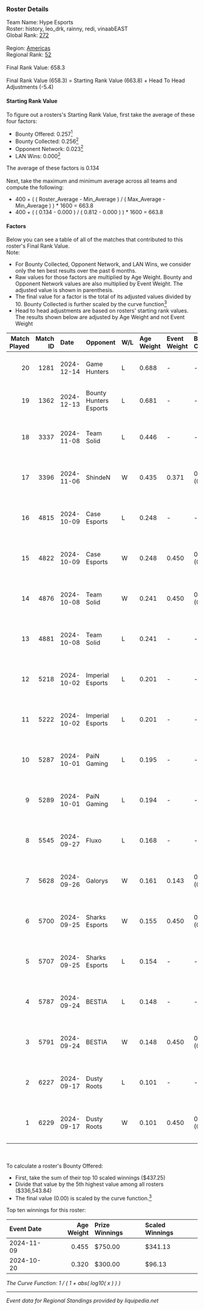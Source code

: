 ### Roster Details<br />
Team Name: Hype Esports<br />
Roster: history, leo_drk, rainny, redi, vinaabEAST<br />
Global Rank: [272](../../standings_global_2025_03_01.md)<br />
<br />
Region: [Americas]( ../../standings_americas_2025_03_01.md)<br />
Regional Rank: [52]( ../../standings_americas_2025_03_01.md)<br />
<br />
Final Rank Value:  658.3<br />
<br />
Final Rank Value (658.3) = Starting Rank Value (663.8) + Head To Head Adjustments (-5.4)<br />

#### Starting Rank Value<br />
To figure out a rosters's Starting Rank Value, first take the average of these four factors:<br />
- Bounty Offered: 0.257[<sup>1</sup>](#table2)
- Bounty Collected: 0.256[<sup>2</sup>](#table1)
- Opponent Network: 0.023[<sup>2</sup>](#table1)
- LAN Wins: 0.000[<sup>2</sup>](#table1)

The average of these factors is 0.134<br />
<br />
Next, take the maximum and minimum average across all teams and compute the following:<br />
- 400 + ( ( Roster_Average - Min_Average ) / ( Max_Average - Min_Average ) ) * 1600 = 663.8
- 400 + ( ( 0.134 - 0.000 ) / ( 0.812 - 0.000 ) ) * 1600 = 663.8


#### Factors<br />
Below you can see a table of all of the matches that contributed to this roster's Final Rank Value.<br />
Note:<br />

- For Bounty Collected, Opponent Network, and LAN Wins, we consider only the ten best results over the past 6 months.
- Raw values for those factors are multiplied by Age Weight. Bounty and Opponent Network values are also multiplied by Event Weight. The adjusted value is shown in parenthesis.
- The final value for a factor is the total of its adjusted values divided by 10. Bounty Collected is further scaled by the curve function[<sup>3</sup>](#curveFunction)
- Head to head adjustments are based on rosters' starting rank values. The results shown below are adjusted by Age Weight and not Event Weight
<span id="table1"></span><br />


| Match Played | Match ID | Date       | Opponent               | W/L | Age Weight | Event Weight | Bounty Collected | Opponent Network | LAN Wins  | H2H Adj. | Roster                                       |
| -: | -: | :- | :- | :- | :- | :- | :- | :- | :- | -: | :- |
|           20 |     1281 | 2024-12-14 | Game Hunters           | L   | 0.688      | -            | -                | -                | -         |    -9.35 | history, leo_drk, rainny, redi, vinaabEAST   |
|           19 |     1362 | 2024-12-13 | Bounty Hunters Esports | L   | 0.681      | -            | -                | -                | -         |    -9.62 | history, leo_drk, rainny, redi, vinaabEAST   |
|           18 |     3337 | 2024-11-08 | Team Solid             | L   | 0.446      | -            | -                | -                | -         |    -3.76 | history, leo_drk, MaLLby, redi, vinaabEAST   |
|           17 |     3396 | 2024-11-06 | ShindeN                | W   | 0.435      | 0.371        | 0.005 (0.001)    | 0.340 (0.055)    | 0 (0.000) |     7.82 | history, leo_drk, MaLLby, redi, vinaabEAST   |
|           16 |     4815 | 2024-10-09 | Case Esports           | L   | 0.248      | -            | -                | -                | -         |    -3.84 | history, leo_drk, MaLLby, redi, vinaabEAST   |
|           15 |     4822 | 2024-10-09 | Case Esports           | W   | 0.248      | 0.450        | 0.001 (0.000)    | 0.070 (0.008)    | 0 (0.000) |     4.04 | history, leo_drk, MaLLby, redi, vinaabEAST   |
|           14 |     4876 | 2024-10-08 | Team Solid             | W   | 0.241      | 0.450        | 0.023 (0.002)    | 0.595 (0.065)    | 0 (0.000) |     5.59 | history, leo_drk, MaLLby, redi, vinaabEAST   |
|           13 |     4881 | 2024-10-08 | Team Solid             | L   | 0.241      | -            | -                | -                | -         |    -2.03 | history, leo_drk, MaLLby, redi, vinaabEAST   |
|           12 |     5218 | 2024-10-02 | Imperial Esports       | L   | 0.201      | -            | -                | -                | -         |    -0.94 | history, leo_drk, MaLLby, redi, vinaabEAST   |
|           11 |     5222 | 2024-10-02 | Imperial Esports       | L   | 0.201      | -            | -                | -                | -         |    -0.94 | history, leo_drk, MaLLby, redi, vinaabEAST   |
|           10 |     5287 | 2024-10-01 | PaiN Gaming            | L   | 0.195      | -            | -                | -                | -         |    -0.03 | history, leo_drk, MaLLby, redi, vinaabEAST   |
|            9 |     5289 | 2024-10-01 | PaiN Gaming            | L   | 0.194      | -            | -                | -                | -         |    -0.03 | history, leo_drk, MaLLby, redi, vinaabEAST   |
|            8 |     5545 | 2024-09-27 | Fluxo                  | L   | 0.168      | -            | -                | -                | -         |    -1.03 | history, leo_drk, MaLLby, rainny, vinaabEAST |
|            7 |     5628 | 2024-09-26 | Galorys                | W   | 0.161      | 0.143        | 0.000 (0.000)    | 0.000 (0.000)    | 0 (0.000) |     1.35 | history, leo_drk, MaLLby, rainny, vinaabEAST |
|            6 |     5700 | 2024-09-25 | Sharks Esports         | W   | 0.155      | 0.450        | 0.054 (0.004)    | 0.676 (0.047)    | 0 (0.000) |     4.28 | history, leo_drk, MaLLby, redi, vinaabEAST   |
|            5 |     5707 | 2024-09-25 | Sharks Esports         | L   | 0.154      | -            | -                | -                | -         |    -0.60 | history, leo_drk, MaLLby, redi, vinaabEAST   |
|            4 |     5787 | 2024-09-24 | BESTIA                 | L   | 0.148      | -            | -                | -                | -         |    -1.02 | history, leo_drk, MaLLby, redi, vinaabEAST   |
|            3 |     5791 | 2024-09-24 | BESTIA                 | W   | 0.148      | 0.450        | 0.069 (0.005)    | 0.513 (0.034)    | 0 (0.000) |     3.66 | history, leo_drk, MaLLby, redi, vinaabEAST   |
|            2 |     6227 | 2024-09-17 | Dusty Roots            | L   | 0.101      | -            | -                | -                | -         |    -1.09 | history, leo_drk, MaLLby, redi, vinaabEAST   |
|            1 |     6229 | 2024-09-17 | Dusty Roots            | W   | 0.101      | 0.450        | 0.008 (0.000)    | 0.398 (0.018)    | 0 (0.000) |     2.10 | history, leo_drk, MaLLby, redi, vinaabEAST   |

<br />
<span id="table2"></span><br />
To calculate a roster's Bounty Offered:<br />

- First, take the sum of their top 10 scaled winnings ($437.25)
- Divide that value by the 5th highest value among all rosters ($336,543.84)
- The final value (0.00) is scaled by the curve function.[<sup>3</sup>](#curveFunction)

Top ten winnings for this roster:<br />

| Event Date | Age Weight | Prize Winnings | Scaled Winnings |
| :- | -: | :- | :- |
| 2024-11-09 |      0.455 | $750.00        | $341.13         |
| 2024-10-20 |      0.320 | $300.00        | $96.13          |


<span id="curveFunction"></span>_The Curve Function: 1 / ( 1 + abs( log10( x ) ) )_<br />

---
_Event data for Regional Standings provided by liquipedia.net_<br />
